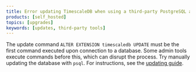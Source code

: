 ```yaml
---
title: Error updating TimescaleDB when using a third-party PostgreSQL admin tool
products: [self_hosted]
topics: [upgrades]
keywords: [updates, third-party tools]
---
```


<!---
* Use this format for writing troubleshooting sections:
 - Cause: What causes the problem?
 - Consequence: What does the user see when they hit this problem?
 - Fix/Workaround: What can the user do to fix or work around the problem? Provide a "Resolving" Procedure if required.
 - Result: When the user applies the fix, what is the result when the same action is applied?
* Copy this comment at the top of every troubleshooting page
-->

The update command `ALTER EXTENSION timescaledb UPDATE` must be the first command
executed upon connection to a database. Some admin tools execute commands before
this, which can disrupt the process. Try manually updating the database with
`psql`. For instructions, see the [updating guide][update].

[update]: /self-hosted/:currentVersion:/upgrades/
